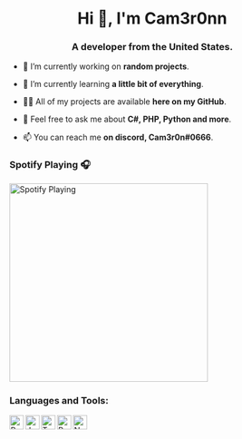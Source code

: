
<h1 align="center">Hi 👋, I'm Cam3r0nn</h1>
<h3 align="center">A developer from the United States.</h3>

- 🔭 I’m currently working on **random projects**.

- 🌱 I’m currently learning **a little bit of everything**.

- 👨‍💻 All of my projects are available **here on my GitHub**.

- 💬 Feel free to ask me about **C#, PHP, Python and more**.

- 📫 You can reach me **on discord, Cam3r0n#0666**.


### Spotify Playing 🎧

[<img src="https://spotify-github-profile.vercel.app/api/view.svg?uid=cmfgmjtvkbpyu8q5jehnvm2n5&cover_image=true&theme=natemoo-re" alt="Spotify Playing" width="350" />](https://open.spotify.com/user/lbel9azuupw3bnongl2vejbv6)

### Languages and Tools:

<a href="https://www.python.org" target="_blank"><img align="left" alt="Python" height ="25px" src="https://raw.githubusercontent.com/rahul-jha98/github_readme_icons/main/language_and_tools/square/python/python.svg"></a>
<a href="https://developer.mozilla.org/en-US/docs/Web/JavaScript" target="_blank"> <img align="left" alt="JavaScript" height ="25px"  src="https://raw.githubusercontent.com/rahul-jha98/github_readme_icons/main/language_and_tools/square/javascript/javascript.svg"> </a>
<a href="https://www.typescriptlang.org/" target="_blank"><img align="left" alt="Typescirpt" height ="25px" src="https://raw.githubusercontent.com/rahul-jha98/github_readme_icons/main/language_and_tools/square/typescript/typescript.svg"></a>
<a href="https://reactjs.org/" target="_blank"> <img align="left" alt="React" height ="25px" src="https://raw.githubusercontent.com/rahul-jha98/github_readme_icons/main/language_and_tools/square/react/react.svg"></a>
<a href="https://nodejs.org" target="_blank"><img align="left" alt="Node.js" height ="25px" src="https://raw.githubusercontent.com/rahul-jha98/github_readme_icons/main/language_and_tools/square/node/node.svg"></a>
